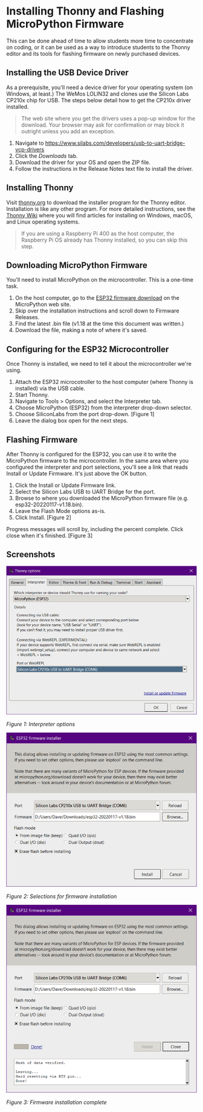 # Installing Thonny and Flashing MicroPython Firmware
This can be done ahead of time to allow students more time to concentrate on coding, or it can be used as a way to introduce students to the Thonny editor and its tools for flashing firmware on newly purchased devices.

## Installing the USB Device Driver
As a prerequisite, you'll need a device driver for your operating system (on Windows, at least.) The WeMos LOLIN32 and clones use the Silicon Labs CP210x chip for USB. The steps below detail how to get the CP210x driver installed.

> The web site where you get the drivers uses a pop-up window for the download. Your browser may ask for confirmation or may block it outright unless you add an exception.

1. Navigate to https://www.silabs.com/developers/usb-to-uart-bridge-vcp-drivers
2. Click the _Downloads_ tab.
3. Download the driver for your OS and open the ZIP file.
4. Follow the instructions in the Release Notes text file to install the driver.

## Installing Thonny
Visit [thonny.org](https://thonny.org/) to download the installer program for the Thonny editor. Installation is like any other program. For more detailed instructions, see the [Thonny Wiki](https://github.com/thonny/thonny/wiki/) where you will find articles for installing on Windows, macOS, and Linux operating systems.

> If you are using a Raspberry Pi 400 as the host computer, the Raspberry Pi OS already has Thonny installed, so you can skip this step.

## Downloading MicroPython Firmware
You'll need to install MicroPython on the microcontroller. This is a one-time task.

1. On the host computer, go to the [ESP32 firmware download](https://micropython.org/download/esp32/) on the MicroPython web site.
2. Skip over the installation instructions and scroll down to Firmware Releases.
3. Find the latest .bin file (v1.18 at the time this document was written.)
4. Download the file, making a note of where it's saved.

## Configuring for the ESP32 Microcontroller
Once Thonny is installed, we need to tell it about the microcontroller we're using.

1. Attach the ESP32 microcotroller to the host computer (where Thonny is installed) via the USB cable.
2. Start Thonny.
3. Navigate to Tools > Options, and select the Interpreter tab.
4. Choose MicroPython (ESP32) from the interpreter drop-down selector.
5. Choose SiliconLabs from the port drop-down. [Figure 1]
6. Leave the dialog box open for the next steps.

## Flashing Firmware
After Thonny is configured for the ESP32, you can use it to write the MicroPython firmware to the microcontroller. In the same area where you configured the interpreter and port selections, you'll see a link that reads Install or Update Firmware. It's just above the OK button.

1. Click the Install or Update Firmware link.
2. Select the Silicon Labs USB to UART Bridge for the port.
3. Browse to where you downloaded the MicroPython firmware file (e.g. esp32-20220117-v1.18.bin).
4. Leave the Flash Mode options as-is.
5. Click Install. [Figure 2]

Progress messages will scroll by, including the percent complete. Click close when it's finished. [Figure 3]

## Screenshots

![Interpreter Options](https://github.com/DavesCodeMusings/smart-thermostat-lab/blob/main/docs/labs/screenshots/options-interpreter.png)

_Figure 1: Interpreter options_

![Firmware Installer](https://github.com/DavesCodeMusings/smart-thermostat-lab/blob/main/docs/labs/screenshots/firmware.png)

_Figure 2: Selections for firmware installation_

![Firmware Flash Complete](https://github.com/DavesCodeMusings/smart-thermostat-lab/blob/main/docs/labs/screenshots/firmware-done.png)

_Figure 3: Firmware installation complete_
